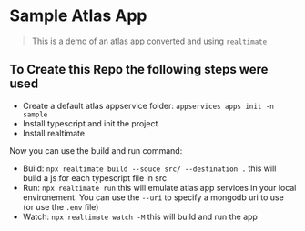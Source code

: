 # Sample Atlas App

> This is a demo of an atlas app converted and using `realtimate`


## To Create this Repo the following steps were used

- Create a default atlas appservice folder: `appservices apps init -n sample`
- Install typescript and init the project
- Install realtimate

Now you can use the build and run command:

- Build: `npx realtimate build --souce src/ --destination .` this will build a js for each typescript file in src
- Run:  `npx realtimate run` this will emulate atlas app services in your local environement. You can use the `--uri` to specify a mongodb uri to use (or use the `.env` file)
- Watch:  `npx realtimate watch -M` this will build and run the app